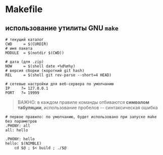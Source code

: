 # Makefile
## использование утилиты GNU `make`

```make
# текущий каталог
CWD     = $(CURDIR)
# имя пакета
MODULE  = $(notdir $(CWD))

# дата (для .zip)
NOW     = $(shell date +%d%m%y)
# версия сборки (короткий git hash)
REL     = $(shell git rev-parse --short=4 HEAD)

# сетевые настройки для веб-сервера по умолчанию
IP     ?= 127.0.0.1
PORT   ?= 19999
```

> ВАЖНО: в каждом правиле команды отбиваются **символом табуляции**,
> использование пробелов -- синтаксическая ошибка

```make
# первое правило: по умолчанию, будет использовано при запуске make без параметров
.PHONY: all
all: hello

.PHONY: hello
hello: $(NIMBLE)
	cd $@ ; $< build ; ./$@
```


